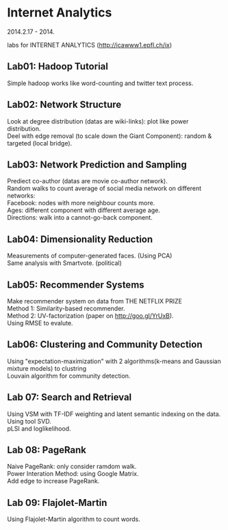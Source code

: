 Internet Analytics
============
2014.2.17 - 2014.

labs for INTERNET ANALYTICS (http://icawww1.epfl.ch/ix)

Lab01: Hadoop Tutorial
-------------
Simple hadoop works like word-counting and twitter text process.<br />

Lab02: Network Structure
-------------
Look at degree distribution (datas are wiki-links): plot like power distribution.<br />
Deel with edge removal (to scale down the Giant Component): random & targeted (local bridge).<br />

Lab03: Network Prediction and Sampling
-------------
Prediect co-author (datas are movie co-author network).<br />
Random walks to count average of social media network on different networks:<br />
  Facebook: nodes with more neighbour counts more.<br />
  Ages: different component with different average age.<br />
  Directions: walk into a cannot-go-back component.<br />

Lab04: Dimensionality Reduction
-------------
Measurements of computer-generated faces. (Using PCA)<br />
Same analysis with Smartvote. (political)<br />

Lab05: Recommender Systems
-------------
Make recommender system on data from THE NETFLIX PRIZE<br />
  Method 1: Similarity-based recommender.<br />
  Method 2: UV-factorization (paper on http://goo.gl/YrUxB).<br />
  Using RMSE to evalute.

Lab06: Clustering and Community Detection
-------------
Using "expectation-maximization" with 2 algorithms(k-means and Gaussian mixture models) to clustring<br />
Louvain algorithm for community detection.

Lab 07: Search and Retrieval
-------------
Using VSM with TF-IDF weighting and latent semantic indexing on the data.<br />
Using tool SVD.<br />
pLSI and loglikelihood.

Lab 08: PageRank
-------------
Naive PageRank: only consider ramdom walk.<br />
Power Interation Method: using Google Matrix.<br />
Add edge to increase PageRank.

Lab 09: Flajolet-Martin
-------------
Using Flajolet-Martin algorithm to count words.
